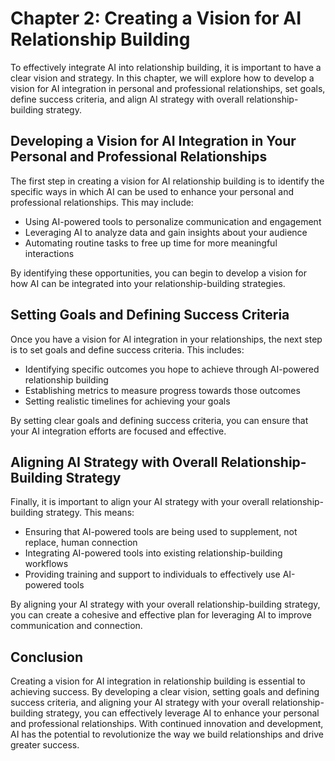 Chapter 2: Creating a Vision for AI Relationship Building
=========================================================

To effectively integrate AI into relationship building, it is important to have a clear vision and strategy. In this chapter, we will explore how to develop a vision for AI integration in personal and professional relationships, set goals, define success criteria, and align AI strategy with overall relationship-building strategy.

Developing a Vision for AI Integration in Your Personal and Professional Relationships
--------------------------------------------------------------------------------------

The first step in creating a vision for AI relationship building is to identify the specific ways in which AI can be used to enhance your personal and professional relationships. This may include:

* Using AI-powered tools to personalize communication and engagement
* Leveraging AI to analyze data and gain insights about your audience
* Automating routine tasks to free up time for more meaningful interactions

By identifying these opportunities, you can begin to develop a vision for how AI can be integrated into your relationship-building strategies.

Setting Goals and Defining Success Criteria
-------------------------------------------

Once you have a vision for AI integration in your relationships, the next step is to set goals and define success criteria. This includes:

* Identifying specific outcomes you hope to achieve through AI-powered relationship building
* Establishing metrics to measure progress towards those outcomes
* Setting realistic timelines for achieving your goals

By setting clear goals and defining success criteria, you can ensure that your AI integration efforts are focused and effective.

Aligning AI Strategy with Overall Relationship-Building Strategy
----------------------------------------------------------------

Finally, it is important to align your AI strategy with your overall relationship-building strategy. This means:

* Ensuring that AI-powered tools are being used to supplement, not replace, human connection
* Integrating AI-powered tools into existing relationship-building workflows
* Providing training and support to individuals to effectively use AI-powered tools

By aligning your AI strategy with your overall relationship-building strategy, you can create a cohesive and effective plan for leveraging AI to improve communication and connection.

Conclusion
----------

Creating a vision for AI integration in relationship building is essential to achieving success. By developing a clear vision, setting goals and defining success criteria, and aligning your AI strategy with your overall relationship-building strategy, you can effectively leverage AI to enhance your personal and professional relationships. With continued innovation and development, AI has the potential to revolutionize the way we build relationships and drive greater success.
